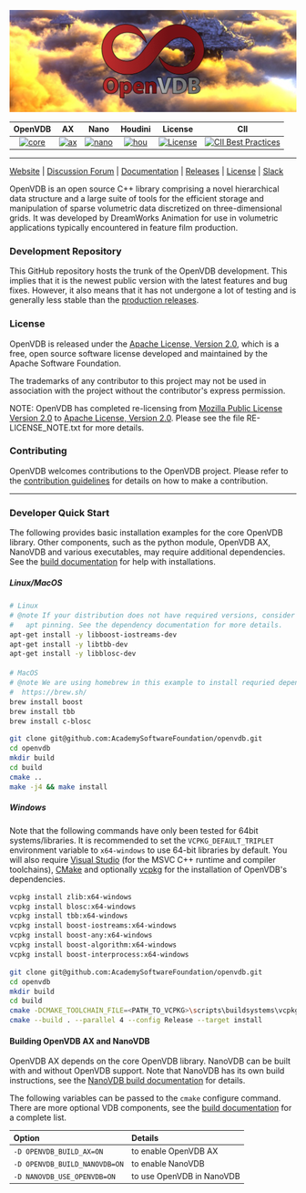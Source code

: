 ![OpenVDB](doc/img/banner.png)

| OpenVDB |   AX   |  Nano  | Houdini | License | CII |
| :----:  | :----: | :----: |  :----: | :-----: | :-: |
| [![core](https://github.com/AcademySoftwareFoundation/openvdb/actions/workflows/build.yml/badge.svg)](https://github.com/AcademySoftwareFoundation/openvdb/actions/workflows/build.yml) | [![ax](https://github.com/AcademySoftwareFoundation/openvdb/actions/workflows/ax.yml/badge.svg)](https://github.com/AcademySoftwareFoundation/openvdb/actions/workflows/ax.yml) | [![nano](https://github.com/AcademySoftwareFoundation/openvdb/actions/workflows/nanovdb.yml/badge.svg)](https://github.com/AcademySoftwareFoundation/openvdb/actions/workflows/nanovdb.yml) | [![hou](https://github.com/AcademySoftwareFoundation/openvdb/actions/workflows/houdini.yml/badge.svg)](https://github.com/AcademySoftwareFoundation/openvdb/actions/workflows/houdini.yml) | [![License](https://img.shields.io/github/license/AcademySoftwareFoundation/openvdb)](LICENSE) | [![CII Best Practices](https://bestpractices.coreinfrastructure.org/projects/2774/badge)](https://bestpractices.coreinfrastructure.org/projects/2774) |

-------------------------------------------------------------------------------

[Website](https://www.openvdb.org) |
[Discussion Forum](https://github.com/AcademySoftwareFoundation/openvdb/discussions) |
[Documentation](https://www.openvdb.org/documentation/doxygen) |
[Releases](https://github.com/AcademySoftwareFoundation/openvdb/releases) |
[License](https://www.apache.org/licenses/LICENSE-2.0) |
[Slack](https://slack.aswf.io/)

OpenVDB is an open source C++ library comprising a novel hierarchical data
structure and a large suite of tools for the efficient storage and manipulation
of sparse volumetric data discretized on three-dimensional grids. It was
developed by DreamWorks Animation for use in volumetric applications typically
encountered in feature film production.

### Development Repository

This GitHub repository hosts the trunk of the OpenVDB development. This implies
that it is the newest public version with the latest features and bug fixes.
However, it also means that it has not undergone a lot of testing and is
generally less stable than the [production releases](https://github.com/AcademySoftwareFoundation/openvdb/releases).

### License

OpenVDB is released under the [Apache License, Version 2.0](https://www.apache.org/licenses/LICENSE-2.0),
which is a free, open source software license developed and maintained by the
Apache Software Foundation.

The trademarks of any contributor to this project may not be used in
association with the project without the contributor's express permission.

NOTE: OpenVDB has completed re-licensing from [Mozilla Public License Version 2.0](https://www.mozilla.org/MPL/2.0/) to [Apache License, Version 2.0](https://www.apache.org/licenses/LICENSE-2.0). Please see the file RE-LICENSE_NOTE.txt for more details.

### Contributing

OpenVDB welcomes contributions to the OpenVDB project. Please refer to the
[contribution guidelines](CONTRIBUTING.md) for details on how to make a
contribution.

-------------------------------------------------------------------------------

### Developer Quick Start

The following provides basic installation examples for the core OpenVDB library.
Other components, such as the python module, OpenVDB AX, NanoVDB and various
executables, may require additional dependencies. See the
[build documentation](https://www.openvdb.org/documentation/doxygen/build.html)
for help with installations.

##### Linux/MacOS

```bash
# Linux
# @note If your distribution does not have required versions, consider using
#   apt pinning. See the dependency documentation for more details.
apt-get install -y libboost-iostreams-dev
apt-get install -y libtbb-dev
apt-get install -y libblosc-dev

# MacOS
# @note We are using homebrew in this example to install requried dependencies
#  https://brew.sh/
brew install boost
brew install tbb
brew install c-blosc
```

```bash
git clone git@github.com:AcademySoftwareFoundation/openvdb.git
cd openvdb
mkdir build
cd build
cmake ..
make -j4 && make install
```

##### Windows

Note that the following commands have only been tested for 64bit systems/libraries.
It is recommended to set the `VCPKG_DEFAULT_TRIPLET` environment variable to
`x64-windows` to use 64-bit libraries by default. You will also require
[Visual Studio](https://visualstudio.microsoft.com/downloads/) (for the MSVC C++
runtime and compiler toolchains), [CMake](https://cmake.org/download/) and optionally
[vcpkg](https://github.com/microsoft/vcpkg) for the installation of OpenVDB's
dependencies.

```bash
vcpkg install zlib:x64-windows
vcpkg install blosc:x64-windows
vcpkg install tbb:x64-windows
vcpkg install boost-iostreams:x64-windows
vcpkg install boost-any:x64-windows
vcpkg install boost-algorithm:x64-windows
vcpkg install boost-interprocess:x64-windows
```

```bash
git clone git@github.com:AcademySoftwareFoundation/openvdb.git
cd openvdb
mkdir build
cd build
cmake -DCMAKE_TOOLCHAIN_FILE=<PATH_TO_VCPKG>\scripts\buildsystems\vcpkg.cmake -DVCPKG_TARGET_TRIPLET=x64-windows -A x64 ..
cmake --build . --parallel 4 --config Release --target install
```

#### Building OpenVDB AX and NanoVDB

OpenVDB AX depends on the core OpenVDB library. NanoVDB can be built with and
without OpenVDB support. Note that NanoVDB has its own build instructions, see
the [NanoVDB build documentation](https://www.openvdb.org/documentation/doxygen/NanoVDB_HowToBuild.html)
for details.

The following variables can be passed to the `cmake` configure command. There
are more optional VDB components, see the [build documentation](https://www.openvdb.org/documentation/doxygen/build.html)
for a complete list.

| Option | Details |
| :----  | :-----  |
| `-D OPENVDB_BUILD_AX=ON`      | to enable OpenVDB AX |
| `-D OPENVDB_BUILD_NANOVDB=ON` | to enable NanoVDB |
| `-D NANOVDB_USE_OPENVDB=ON`   | to use OpenVDB in NanoVDB |
